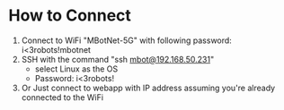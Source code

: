 # How to Connect

1. Connect to WiFi "MBotNet-5G" with following password: i<3robots!mbotnet
2.  SSH with the command "ssh mbot@192.168.50.231"
      - select Linux as the OS
      - Password: i<3robots!
3. Or Just connect to webapp with IP address assuming you're already connected to the WiFi

# 
   
